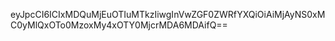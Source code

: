 eyJpcCI6ICIxMDQuMjEuOTIuMTkzIiwgInVwZGF0ZWRfYXQiOiAiMjAyNS0xMC0yMlQxOTo0MzoxMy4xOTY0MjcrMDA6MDAifQ==